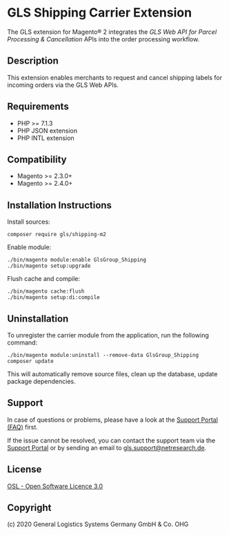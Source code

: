 GLS Shipping Carrier Extension
==============================

The GLS extension for Magento® 2 integrates the
_GLS Web API for Parcel Processing & Cancellation_
APIs into the order processing workflow.

Description
-----------
This extension enables merchants to request and cancel shipping labels for incoming orders
via the GLS Web APIs.

Requirements
------------
* PHP >= 7.1.3
* PHP JSON extension
* PHP INTL extension

Compatibility
-------------
* Magento >= 2.3.0+
* Magento >= 2.4.0+

Installation Instructions
-------------------------

Install sources:

    composer require gls/shipping-m2

Enable module:

    ./bin/magento module:enable GlsGroup_Shipping
    ./bin/magento setup:upgrade

Flush cache and compile:

    ./bin/magento cache:flush
    ./bin/magento setup:di:compile

Uninstallation
--------------

To unregister the carrier module from the application, run the following command:

    ./bin/magento module:uninstall --remove-data GlsGroup_Shipping
    composer update

This will automatically remove source files, clean up the database, update package dependencies.

Support
-------
In case of questions or problems, please have a look at the
[Support Portal (FAQ)](http://gls.support.netresearch.de/) first.

If the issue cannot be resolved, you can contact the support team via the
[Support Portal](http://gls.support.netresearch.de/) or by sending an email
to <gls.support@netresearch.de>.

License
-------
[OSL - Open Software Licence 3.0](http://opensource.org/licenses/osl-3.0.php)

Copyright
---------
(c) 2020 General Logistics Systems Germany GmbH & Co. OHG
